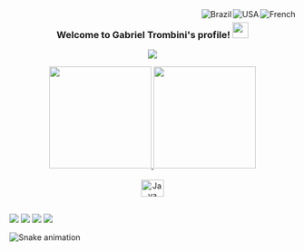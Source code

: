 <div>
<img align="right" alt="French" src="https://raw.githubusercontent.com/stevenrskelton/flag-icon/master/png/16/country-4x3/fr.png "France"">
<img align="right" alt="USA" src="https://raw.githubusercontent.com/stevenrskelton/flag-icon/master/png/16/country-4x3/us.png "United States"">
<img align="right" alt="Brazil" src="https://raw.githubusercontent.com/stevenrskelton/flag-icon/master/png/16/country-4x3/br.png "Brazil"">  
</div>

<h3 align="center">
  Welcome to Gabriel Trombini's profile!
  <img src="https://media.giphy.com/media/hvRJCLFzcasrR4ia7z/giphy.gif" width="28">
</h3>

<p align="center">
  <a href="https://github.com/DenverCoder1/readme-typing-svg"><img src="https://readme-typing-svg.herokuapp.com/?lines=Computer%20Engineering%20Student;DataOps%20and%20Full-Stack%20Student;Always%20learning%20new%20things&font=Fira%20Code&center=true&width=440&height=45&vCenter=true&size=22"></a>
</p>

<div align="center">
  <a href="https://github.com/Str0mG">
  <img height="180em" src="https://github-readme-stats.vercel.app/api?username=Str0mG&show_icons=true&theme=tokyonight&include_all_commits=true&count_private=true"/>
  <img height="180em" src="https://github-readme-stats.vercel.app/api/top-langs/?username=Str0mG&layout=compact&langs_count=7&theme=tokyonight"/>
</div>
    
<div style="display: inline_block" align="center"><br>
  <img align="center" alt="Java" height="30" width="40" src="https://skillicons.dev/icons?i=git,kubernetes,docker,c,vim" />
  </div>
  
  ##
 
<div> 
  <a href="https://www.instagram.com/trombini_g/" target="_blank"><img src="https://img.shields.io/badge/-Instagram-%23E4405F?style=for-the-badge&logo=instagram&logoColor=white" target="_blank"></a>
 <a href="https://discord.gg/CAjYSUSE" target="_blank"><img src="https://img.shields.io/badge/Discord-7289DA?style=for-the-badge&logo=discord&logoColor=white" target="_blank"></a> 
  <a href = "mailto:gabrieltrombini793@gmail.com"><img src="https://img.shields.io/badge/-Gmail-%23333?style=for-the-badge&logo=gmail&logoColor=white" target="_blank"></a>
  <a href="https://www.linkedin.com/in/gabriel-trombini-20212b188/" target="_blank"><img src="https://img.shields.io/badge/-LinkedIn-%230077B5?style=for-the-badge&logo=linkedin&logoColor=white" target="_blank"></a>
  
  <i class="fa-brands fa-twitter"></i>
  
![Snake animation](https://github.com/Str0mG/Str0mG/blob/output/github-contribution-grid-snake.svg)

</div>

